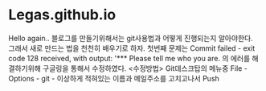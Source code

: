 # Legas.github.io
Hello again..
블로그를 만들기위해서는 git사용법과 어떻게 진행되는지 알아야한다. <br> 그래서 새로 만드는 법을 천천히 배우기로 하자.
첫번째 문제는 
Commit failed - exit code 128 received, with output: '*** Please tell me who you are.
의 에러를 해결하기위해 구글링을 통해서 수정하였다.
<수정방법>
Git데스크탑의 메뉴중 File - Options - git - 이상하게 적혀있는 이름과 메일주소를 고치고나서 Push
